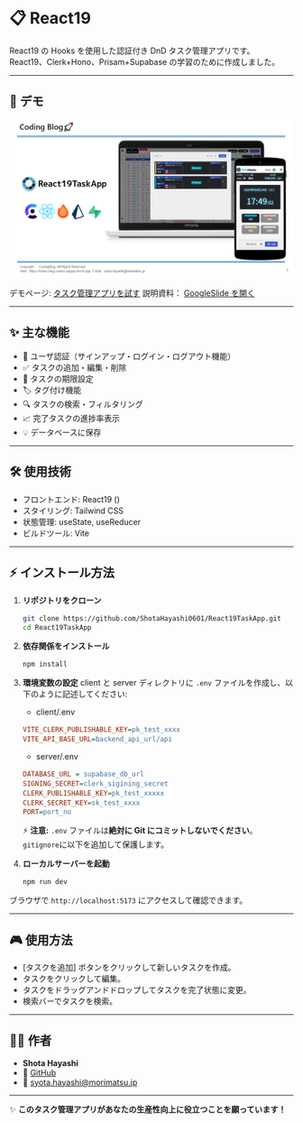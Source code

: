 # 📋 React19

React19 の Hooks を使用した認証付き DnD タスク管理アプリです。
React19、Clerk+Hono、Prisam+Supabase の学習のために作成しました。

---

## 🚀 デモ

![タスク管理アプリスクリーンショット](client/public/images/readme/title.png)

デモページ: [タスク管理アプリを試す](https://react19-task-app-client.vercel.app/)
説明資料： [GoogleSlide を開く](https://docs.google.com/presentation/d/1qkqk8Rfvsz4jDaKrkNyvebYhixklNKejIz509w7UMcA/edit?usp=sharing)

---

## ✨ 主な機能

- 🔐 ユーザ認証（サインアップ・ログイン・ログアウト機能）
- ✅ タスクの追加・編集・削除
- 📅 タスクの期限設定
- 🏷️ タグ付け機能
- 🔍 タスクの検索・フィルタリング
- 📈 完了タスクの進捗率表示
- 💡 データベースに保存

---

## 🛠️ 使用技術

- フロントエンド: React19 ()
- スタイリング: Tailwind CSS
- 状態管理: useState, useReducer
- ビルドツール: Vite

---

## ⚡ インストール方法

1. **リポジトリをクローン**

   ```bash
   git clone https://github.com/ShotaHayashi0601/React19TaskApp.git
   cd React19TaskApp
   ```

2. **依存関係をインストール**

   ```bash
   npm install
   ```

3. **環境変数の設定**
   client と server ディレクトリに `.env` ファイルを作成し、以下のように記述してください:

   - client/.env

   ```ini
   VITE_CLERK_PUBLISHABLE_KEY=pk_test_xxxx
   VITE_API_BASE_URL=backend_api_url/api
   ```

   - server/.env

   ```ini
   DATABASE_URL = supabase_db_url
   SIGNING_SECRET=clerk_sigining_secret
   CLERK_PUBLISHABLE_KEY=pk_test_xxxxx
   CLERK_SECRET_KEY=sk_test_xxxx
   PORT=port_no
   ```

   ⚡ **注意:** `.env` ファイルは**絶対に Git にコミットしないでください**。`gitignore`に以下を追加して保護します。

4. **ローカルサーバーを起動**
   ```bash
   npm run dev
   ```

ブラウザで `http://localhost:5173` にアクセスして確認できます。

---

## 🎮 使用方法

- [タスクを追加] ボタンをクリックして新しいタスクを作成。
- タスクをクリックして編集。
- タスクをドラッグアンドドロップしてタスクを完了状態に変更。
- 検索バーでタスクを検索。

---

## 👨‍💻 作者

- **Shota Hayashi**
- 💼 [GitHub](https://github.com/yourusername)
- 📩 syota.hayashi@morimatsu.jp

---

✨ **このタスク管理アプリがあなたの生産性向上に役立つことを願っています！**

